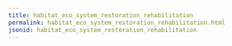 ```yaml
---
title: habitat_eco_system_restoration_rehabilitation
permalink: habitat_eco_system_restoration_rehabilitation.html
jsonid: habitat_eco_system_restoration_rehabilitation
---
```

